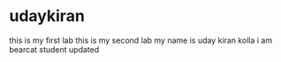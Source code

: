 # udaykiran
this is my first lab
this is my second lab
my name is uday kiran kolla
i am bearcat student
updated
